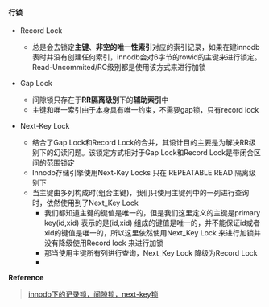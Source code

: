 #### 行锁

+ Record Lock
  + 总是会去锁定**主键**、**非空的唯一性索引**对应的索引记录，如果在建innodb表时并没有创建任何索引，innodb会对6字节的rowid的主键来进行锁定。Read-Uncommited/RC级别都是使用该方式来进行加锁

+ Gap Lock
  + 间隙锁只存在于**RR隔离级别**下的**辅助索引**中
  + 主键和唯一索引由于本身具有唯一约束，不需要gap锁，只有record lock

+ Next-Key Lock 
  + 结合了Gap Lock和Record Lock的合并，其设计目的主要是为解决RR级别下的幻读问题。该锁定方式相对于Gap Lock和Record Lock是带闭合区间的范围锁定
  + Innodb存储引擎使用Next-Key Locks 只在 REPEATABLE READ 隔离级别下
  + 当主键由多列构成时(组合主键)，我们只使用主键列中的一列进行查询时，依然使用到了Next_Key Lock
    + 我们都知道主键的键值是唯一的，但是我们这里定义的主键是primary key(id,xid) 表示的是(id,xid) 组成的键值是唯一的，并不能保证id或者xid的键值是唯一的，所以这里依然使用Next_Key Lock 来进行加锁并没有降级使用Record lock 来进行加锁
    + 那当使用主键所有列进行查询，Next_Key Lock 降级为Record Lock
    + 



**Reference**
>[innodb下的记录锁，间隙锁，next-key锁][1]

[1]: https://www.jianshu.com/p/bf862c37c4c9 "行锁"  
  
  

